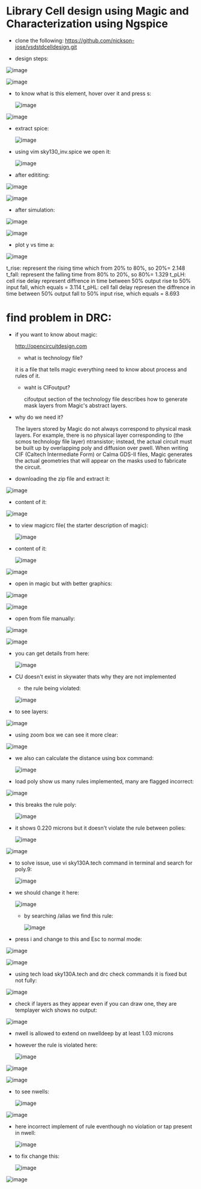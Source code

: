 #  Library Cell design using Magic and Characterization using Ngspice

- clone the following: https://github.com/nickson-jose/vsdstdcelldesign.git

 - design steps:

![image](https://github.com/user-attachments/assets/1c8419a6-5cb8-4c5d-b789-49a6c3353246)

![image](https://github.com/user-attachments/assets/082b1114-c160-4568-855e-5c3531f2f042)

- to know what is this element, hover over it and press s:

  ![image](https://github.com/user-attachments/assets/94678967-4089-4fa4-bf49-8c0652813ca3)

![image](https://github.com/user-attachments/assets/64f7cdf9-e998-442c-b3de-6e943cd3f2d2)

- extract spice:

  ![image](https://github.com/user-attachments/assets/ab3471a7-1468-4340-8253-5c113c467f45)

- using vim sky130_inv.spice we open it:

  ![image](https://github.com/user-attachments/assets/ad5b7e8e-33f1-4fa1-966c-c37073ee31d0)

- after edititing:

![image](https://github.com/user-attachments/assets/c72a5794-cb85-4d11-85ac-a4f2400c8430)

![image](https://github.com/user-attachments/assets/7a224dc8-14ee-48e4-8d67-7021763f35a0)

- after simulation:

![image](https://github.com/user-attachments/assets/0dd3ba0b-3acd-43aa-891b-7e3d2fd851cf)

![image](https://github.com/user-attachments/assets/be829c49-626e-4812-aed0-a44525e87d61)

- plot y vs time a:

![image](https://github.com/user-attachments/assets/6a55dac0-8b3f-4341-b316-0eb6f708de8d)

t_rise: represent the rising time which from 20% to 80%, so 20%= 2.148
t_fall: represent the falling time from 80% to 20%, so 80%= 1.329
t_pLH: cell rise delay represent diffrence in time between 50% output rise to 50% input fall, which equals = 3.114
t_pHL: cell fall delay represen the diffrence in time between 50% output fall to 50% input rise, which equals = 8.693
# find problem in DRC:

- if you want to know about magic:

  http://opencircuitdesign.com

  - what is technology file?

  it is a file that tells magic everything need to know about process and rules of it.

  - waht is CIFoutput?
 
     cifoutput section of the technology file describes how to generate mask layers from Magic's abstract layers.

- why do we need it?

  The layers stored by Magic do not always correspond to physical mask layers. For example, there is no physical layer corresponding to (the scmos technology file layer) ntransistor; instead, the actual circuit must be built up by overlapping poly and diffusion over pwell. When writing CIF (Caltech Intermediate Form) or Calma GDS-II files, Magic generates the actual geometries that will appear on the masks used to fabricate the circuit.

 - downloading the zip file and extract it:

![image](https://github.com/user-attachments/assets/bf43f577-2749-4cad-b827-b0aa101ce298)

 - content of it:

![image](https://github.com/user-attachments/assets/b5dd6bad-908c-48df-84a6-04bb30707ed4)

- to view magicrc file( the starter description of magic):

  ![image](https://github.com/user-attachments/assets/03614882-22a5-47a7-9c85-475144b2bcb4)

- content of it:

  ![image](https://github.com/user-attachments/assets/9254d74a-2af4-4c24-82cc-8996e32c3f77)

![image](https://github.com/user-attachments/assets/92c0de54-4e71-4888-90b9-0ff4c9837f22)

- open in magic but with better graphics:

![image](https://github.com/user-attachments/assets/b753d1b2-c5e7-48cb-8a70-b6d0e92b66b4)

![image](https://github.com/user-attachments/assets/092859ca-2a96-4549-9ab6-aab5aedc531a)

- open from file manually:

![image](https://github.com/user-attachments/assets/eb35ba74-ff36-45d1-aea2-b01f283b5e8d)

![image](https://github.com/user-attachments/assets/665c7538-8309-4fa8-9fca-4280a32a3f7d)

- you can get details from here:

  ![image](https://github.com/user-attachments/assets/be4a46f9-7686-42ee-a927-19ae34740919)

- CU doesn't exist in skywater thats why they are not implemented

  - the rule being violated:

  ![image](https://github.com/user-attachments/assets/bcdd21a4-da94-4e9a-9582-a7a6e54cc1e2)

- to see layers:

![image](https://github.com/user-attachments/assets/88dbf43a-45ea-4ded-a073-a71213baabf1)

- using zoom box we can see it more clear:

![image](https://github.com/user-attachments/assets/1adea881-6afc-44a2-8cba-83f2955a28cd)

- we also can calculate the distance using box command:

  ![image](https://github.com/user-attachments/assets/e2d742fc-f840-44f6-9c45-10e2abaa3e63)

- load poly show us many rules implemented, many are flagged incorrect:

![image](https://github.com/user-attachments/assets/5f6f0eb6-aa9c-4cb4-9509-a2fc9b4507d6)

- this breaks the rule poly:

  ![image](https://github.com/user-attachments/assets/e6e52bac-c8cb-4e44-b867-93f62dfd59f5)

- it shows 0.220 microns but it doesn't violate the rule between polies:

  ![image](https://github.com/user-attachments/assets/e0940e89-d287-4660-bf87-c17c06751ea9)

![image](https://github.com/user-attachments/assets/21348166-2d63-439a-b3a7-8367646222f3)

- to solve issue, use vi sky130A.tech command in terminal and search for poly.9:

  ![image](https://github.com/user-attachments/assets/20dd173b-8116-4e04-9db4-291526872af4)

- we should change it here:

  ![image](https://github.com/user-attachments/assets/bc20a211-7752-4f9d-9353-5ff7c11f9e83)

  - by searching /alias we find this rule:
 
    ![image](https://github.com/user-attachments/assets/d0ebecd3-8c78-4068-ba2a-b95b767d23a8)


- press i and change to this and Esc to normal mode:

![image](https://github.com/user-attachments/assets/a830bb80-eb70-4a98-a053-15fb671d9fef)

![image](https://github.com/user-attachments/assets/d4117cde-4e8e-4189-8209-c38ad2af67ad)

- using tech load sky130A.tech and drc check commands it is fixed but not fully:

![image](https://github.com/user-attachments/assets/454e2997-4556-4673-9253-37e69022c654)

 - check if layers as they appear even if you can draw one, they are templayer wich shows no output:

![image](https://github.com/user-attachments/assets/d17d4267-b74d-48bc-917c-a3119d5efc4f)

- nwell is allowed to extend on nwelldeep by at least 1.03 microns

- however the rule is violated here:

  ![image](https://github.com/user-attachments/assets/6ce947b7-8a85-4da9-b73a-e0cd83d222f4)

![image](https://github.com/user-attachments/assets/9c674df8-73da-4ee8-a077-aaf4352e200a)

![image](https://github.com/user-attachments/assets/0afbda3e-8534-411a-a67a-208e9ffdc665)

- to see nwells:

  ![image](https://github.com/user-attachments/assets/c6dd891b-fa27-4fc6-905e-c6158077dd84)

![image](https://github.com/user-attachments/assets/a087b2e9-773c-46ac-9fc0-7da2d2ef71a1)

- here incorrect implement of rule eventhough no violation or tap present in nwell:

  ![image](https://github.com/user-attachments/assets/3d243a28-3c28-46a3-b4e7-89f36e24925b)

- to fix change this:

  ![image](https://github.com/user-attachments/assets/578fb8a1-db94-481a-a868-4ac2eb03aa73)

![image](https://github.com/user-attachments/assets/d08e74e2-03b0-4fe5-8a22-aad307c9c917)
